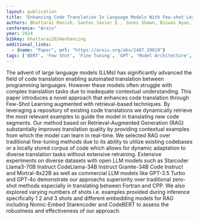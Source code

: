 ```yaml
---
layout: publication
title: 'Enhancing Code Translation In Language Models With Few-shot Learning Via Retrieval-augmented Generation'
authors: Bhattarai Manish, Santos Javier E., Jones Shawn, Biswas Ayan, Alexandrov Boian, O'malley Daniel
conference: "Arxiv"
year: 2024
bibkey: bhattarai2024enhancing
additional_links:
  - {name: "Paper", url: "https://arxiv.org/abs/2407.19619"}
tags: ['BERT', 'Few Shot', 'Fine Tuning', 'GPT', 'Model Architecture', 'Pretraining Methods', 'RAG', 'Security', 'Training Techniques']
---
```

The advent of large language models (LLMs) has significantly advanced the field of code translation enabling automated translation between programming languages. However these models often struggle with complex translation tasks due to inadequate contextual understanding. This paper introduces a novel approach that enhances code translation through Few-Shot Learning augmented with retrieval-based techniques. By leveraging a repository of existing code translations we dynamically retrieve the most relevant examples to guide the model in translating new code segments. Our method based on Retrieval-Augmented Generation (RAG) substantially improves translation quality by providing contextual examples from which the model can learn in real-time. We selected RAG over traditional fine-tuning methods due to its ability to utilize existing codebases or a locally stored corpus of code which allows for dynamic adaptation to diverse translation tasks without extensive retraining. Extensive experiments on diverse datasets with open LLM models such as Starcoder Llama3-70B Instruct CodeLlama-34B Instruct Granite-34B Code Instruct and Mixtral-8x22B as well as commercial LLM models like GPT-3.5 Turbo and GPT-4o demonstrate our approachs superiority over traditional zero-shot methods especially in translating between Fortran and CPP. We also explored varying numbers of shots i.e. examples provided during inference specifically 1 2 and 3 shots and different embedding models for RAG including Nomic-Embed Starencoder and CodeBERT to assess the robustness and effectiveness of our approach.
